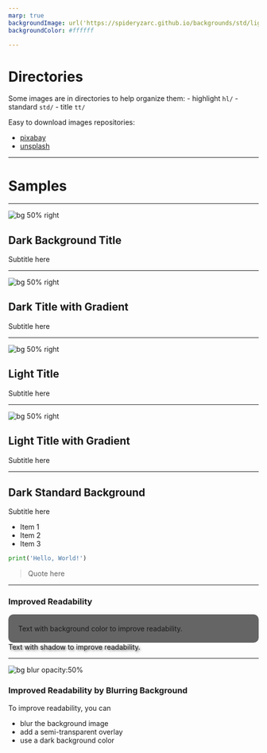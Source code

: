 ```yaml
---
marp: true
backgroundImage: url('https://spideryzarc.github.io/backgrounds/std/light_curve.jpg')
backgroundColor: #ffffff

---
```


# Directories

Some images are in directories to help organize them:
    - highlight `hl/`
    - standard `std/`
    - title `tt/`

Easy to download images repositories:

- [pixabay](https://pixabay.com/)
- [unsplash](https://unsplash.com/)

---

# Samples

---

<!-- _class: invert -->
<!-- _backgroundImage: url('https://spideryzarc.github.io/backgrounds/tt/dark_lamp.jpg') -->
![bg 50% right](empty.svg)

## Dark Background Title

Subtitle here



---

<!-- _class: invert -->
<!-- _backgroundImage: linear-gradient(to right, rgba(0, 0, 0, 1) 40%, rgba(255, 255, 255, 0)70%) , url('https://spideryzarc.github.io/backgrounds/tt/dark_keyboard.jpg') -->

![bg 50% right](empty.svg)

## Dark Title with Gradient

Subtitle here

---

<!-- _backgroundImage: url('https://spideryzarc.github.io/backgrounds/tt/light_desk.jpg') -->
![bg 50% right](empty.svg)

## Light Title

Subtitle here

---

<!-- _backgroundImage: linear-gradient(to right, rgb(240, 236, 228) 30%, rgba(0, 0, 0, 0)60%) , url('https://spideryzarc.github.io/backgrounds/tt/light_wood.jpg') -->
![bg 50% right](empty.svg)

## Light Title with Gradient

Subtitle here

---
<!-- _backgroundColor: #000000 -->
<!-- _class: invert -->
<!-- _backgroundImage: url('https://spideryzarc.github.io/backgrounds/std/dark_grid.jpg') -->

## Dark Standard Background

Subtitle here

- Item 1
- Item 2
- Item 3

```python
print('Hello, World!')
```

> Quote here

---

<!-- _class: invert -->
<!-- _backgroundImage: url('https://spideryzarc.github.io/backgrounds/std/dark_sand.jpg') -->

### Improved Readability

<div style="background-color: rgba(0, 0, 0, 0.6); padding: 20px; border-radius: 10px;">
    Text with background color to improve readability.
</div>


<span style="text-shadow: 2px 2px 4px rgba(0, 0, 0, 0.7);">
    Text with shadow to improve readability.
</span>

--- 

<!-- _class: invert -->
<!-- _backgroundColor: #000000 -->
<!-- _backgroundImage: ) -->

![bg blur opacity:50%](https://spideryzarc.github.io/backgrounds/std/dark_grid.jpg)

### Improved Readability by Blurring Background

To improve readability, you can 
- blur the background image
- add a semi-transparent overlay
- use a dark background color
